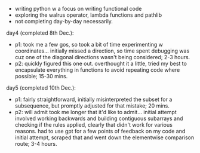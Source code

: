 - writing python w a focus on writing functional code
- exploring the walrus operator, lambda functions and pathlib
- not completing day-by-day necessarily.

day4 (completed 8th Dec.):
- p1: took me a few gos, so took a bit of time experimenting w coordinates... initially missed a direction, so time spent debugging was cuz one of the diagonal directions wasn't being considered; 2-3 hours.
- p2: quickly figured this one out. overthought it a little, tried my best to encapsulate everything in functions to avoid repeating code where possible; 15-30 mins.

day5 (completed 10th Dec.):
- p1: fairly straightforward, initially misinterpreted the subset for a subsequence, but promptly adjusted for that mistake; 20 mins.
- p2: will admit took me longer that it'd like to admit... initial attempt involved working backwards and building contiguous subarrays and checking if the rules applied, clearly that didn't work for various reasons. had to use gpt for a few points of feedback on my code and initial attempt, scraped that and went down the elementwise comparison route; 3-4 hours.
